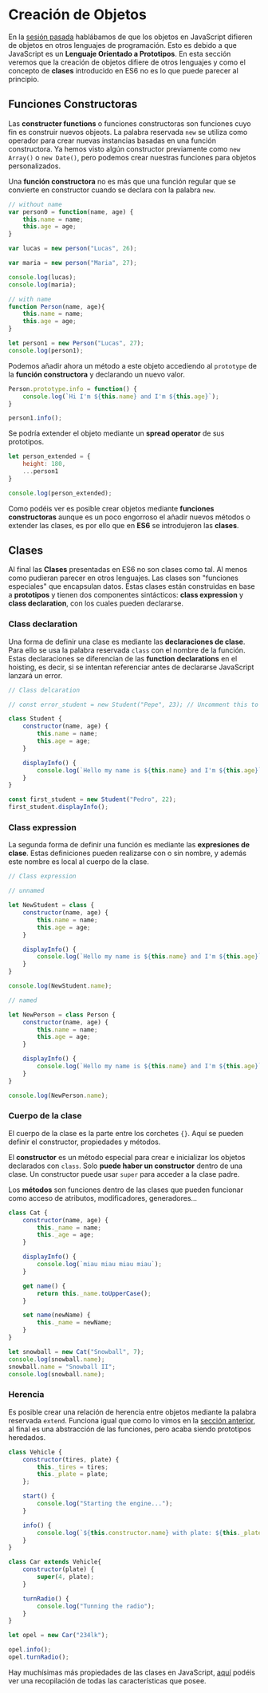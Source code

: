 # Creación de Objetos

En la [sesión pasada](/beginner/9_objetos/README.md) hablábamos de que los objetos en JavaScript difieren de objetos en otros lenguajes de programación. Esto es debido a que JavaScript es un **Lenguaje Orientado a Prototipos**. En esta sección veremos que la creación de objetos difiere de otros lenguajes y como el concepto de **clases** introducido en ES6 no es lo que puede parecer al principio.

## Funciones Constructoras

Las **constructer functions** o funciones constructoras son funciones cuyo fin es construir nuevos objeots. La palabra reservada `new` se utiliza como operador para crear nuevas instancias basadas en una función constructora. Ya hemos visto algún constructor previamente como `new Array()` o `new Date()`, pero podemos crear nuestras funciones para objetos personalizados.

Una **función constructora** no es más que una función regular que se convierte en constructor cuando se declara con la palabra `new`.

```javascript
// without name 
var person0 = function(name, age) {
    this.name = name;
    this.age = age;
}

var lucas = new person("Lucas", 26);

var maria = new person("Maria", 27);

console.log(lucas);
console.log(maria);

// with name
function Person(name, age){
    this.name = name;
    this.age = age;
}

let person1 = new Person("Lucas", 27);
console.log(person1);
```

Podemos añadir ahora un método a este objeto accediendo al `prototype` de la **función constructora** y declarando un nuevo valor.

```javascript
Person.prototype.info = function() {
    console.log(`Hi I'm ${this.name} and I'm ${this.age}`);
}

person1.info();
```

Se podría extender el objeto mediante un **spread operator** de sus prototipos.

```javascript
let person_extended = {
    height: 180,
    ...person1
}

console.log(person_extended);

```

Como podéis ver es posible crear objetos mediante **funciones constructoras** aunque es un poco engorroso el añadir nuevos métodos o extender las clases, es por ello que en **ES6** se introdujeron las **clases**.

## Clases

Al final las **Clases** presentadas en ES6 no son clases como tal. Al menos como pudieran parecer en otros lenguajes. Las clases son "funciones especiales" que encapsulan datos. Estas clases están construidas en base a **prototipos** y tienen dos componentes sintácticos: **class expression** y **class declaration**, con los cuales pueden declararse.

### Class declaration

Una forma de definir una clase es mediante las **declaraciones de clase**. Para ello se usa la palabra reservada `class` con el nombre de la función. Estas declaraciones se diferencian de las **function declarations** en el hoisting, es decir, si se intentan referenciar antes de declararse JavaScript lanzará un error.

```javascript
// Class delcaration

// const error_student = new Student("Pepe", 23); // Uncomment this to throw a ReferenceError for hoistin.

class Student {
    constructor(name, age) {
        this.name = name;
        this.age = age;
    }

    displayInfo() {
        console.log(`Hello my name is ${this.name} and I'm ${this.age}`);
    }
}

const first_student = new Student("Pedro", 22);
first_student.displayInfo();
```

### Class expression

La segunda forma de definir una función es mediante las **expresiones de clase**. Estas definiciones pueden realizarse con o sin nombre, y además este nombre es local al cuerpo de la clase.

```javascript
// Class expression

// unnamed

let NewStudent = class {
    constructor(name, age) {
        this.name = name;
        this.age = age;
    }

    displayInfo() {
        console.log(`Hello my name is ${this.name} and I'm ${this.age}`);
    }
}

console.log(NewStudent.name);

// named

let NewPerson = class Person {
    constructor(name, age) {
        this.name = name;
        this.age = age;
    }

    displayInfo() {
        console.log(`Hello my name is ${this.name} and I'm ${this.age}`);
    }
}

console.log(NewPerson.name);
```

### Cuerpo de la clase

El cuerpo de la clase es la parte entre los corchetes `{}`. Aquí se pueden definir el constructor, propiedades y métodos.

El **constructor** es un método especial para crear e inicializar los objetos declarados con `class`. Solo **puede haber un constructor** dentro de una clase. Un constructor puede usar `super` para acceder a la clase padre.

Los **métodos** son funciones dentro de las clases que pueden funcionar como acceso de atributos, modificadores, generadores...

```javascript
class Cat {
    constructor(name, age) {
        this._name = name;
        this._age = age;
    }

    displayInfo() {
        console.log(`miau miau miau miau`);
    }

    get name() {
        return this._name.toUpperCase();
    }

    set name(newName) {
        this._name = newName;
    }
}

let snowball = new Cat("Snowball", 7);
console.log(snowball.name);
snowball.name = "Snowball II";
console.log(snowball.name);
```

### Herencia

Es posible crear una relación de herencia entre objetos mediante la palabra reservada `extend`. Funciona igual que como lo vimos en la [sección anterior](/beginner/9_objetos/README.md), al final es una abstracción de las funciones, pero acaba siendo prototipos heredados.

```javascript
class Vehicle {
    constructor(tires, plate) {
        this._tires = tires;
        this._plate = plate;
    };

    start() {
        console.log("Starting the engine...");
    }

    info() {
        console.log(`${this.constructor.name} with plate: ${this._plate}`)
    }
}

class Car extends Vehicle{
    constructor(plate) {
        super(4, plate);
    }

    turnRadio() {
        console.log("Tunning the radio");
    }
}

let opel = new Car("234lk");

opel.info();
opel.turnRadio();
```

Hay muchísimas más propiedades de las clases en JavaScript, [aquí](https://developer.mozilla.org/en-US/docs/Web/JavaScript/Reference/Classes) podéis ver una recopilación de todas las características que posee.